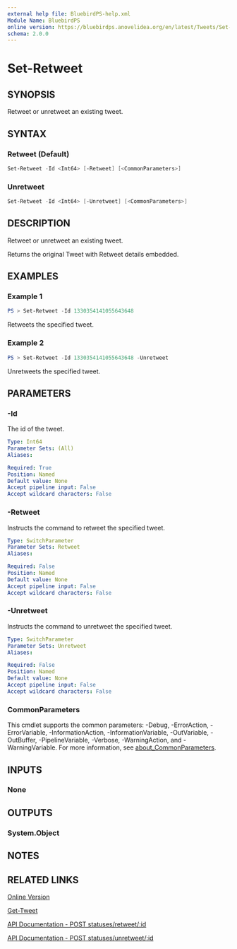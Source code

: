 ```yaml
---
external help file: BluebirdPS-help.xml
Module Name: BluebirdPS
online version: https://bluebirdps.anovelidea.org/en/latest/Tweets/Set-Retweet
schema: 2.0.0
---
```


# Set-Retweet

## SYNOPSIS

Retweet or unretweet an existing tweet.

## SYNTAX

### Retweet (Default)

```powershell
Set-Retweet -Id <Int64> [-Retweet] [<CommonParameters>]
```

### Unretweet

```powershell
Set-Retweet -Id <Int64> [-Unretweet] [<CommonParameters>]
```

## DESCRIPTION

Retweet or unretweet an existing tweet.

Returns the original Tweet with Retweet details embedded.

## EXAMPLES

### Example 1

```powershell
PS > Set-Retweet -Id 1330354141055643648
```

Retweets the specified tweet.

### Example 2

```powershell
PS > Set-Retweet -Id 1330354141055643648 -Unretweet
```

Unretweets the specified tweet.

## PARAMETERS

### -Id

The id of the tweet.

```yaml
Type: Int64
Parameter Sets: (All)
Aliases:

Required: True
Position: Named
Default value: None
Accept pipeline input: False
Accept wildcard characters: False
```

### -Retweet

Instructs the command to retweet the specified tweet.

```yaml
Type: SwitchParameter
Parameter Sets: Retweet
Aliases:

Required: False
Position: Named
Default value: None
Accept pipeline input: False
Accept wildcard characters: False
```

### -Unretweet

Instructs the command to unretweet the specified tweet.

```yaml
Type: SwitchParameter
Parameter Sets: Unretweet
Aliases:

Required: False
Position: Named
Default value: None
Accept pipeline input: False
Accept wildcard characters: False
```

### CommonParameters

This cmdlet supports the common parameters: -Debug, -ErrorAction, -ErrorVariable, -InformationAction, -InformationVariable, -OutVariable, -OutBuffer, -PipelineVariable, -Verbose, -WarningAction, and -WarningVariable. For more information, see [about_CommonParameters](http://go.microsoft.com/fwlink/?LinkID=113216).

## INPUTS

### None

## OUTPUTS

### System.Object

## NOTES

## RELATED LINKS

[Online Version](https://bluebirdps.anovelidea.org/en/latest/Tweets/Set-Retweet)

[Get-Tweet](https://bluebirdps.anovelidea.org/en/latest/Tweets/Get-Tweet)

[API Documentation - POST statuses/retweet/:id](https://developer.twitter.com/en/docs/twitter-api/v1/tweets/post-and-engage/api-reference/post-statuses-retweet-id)

[API Documentation - POST statuses/unretweet/:id](https://developer.twitter.com/en/docs/twitter-api/v1/tweets/post-and-engage/api-reference/post-statuses-unretweet-id)
